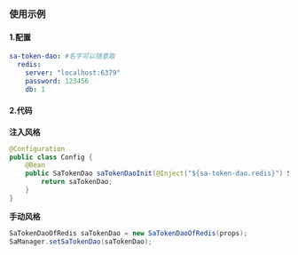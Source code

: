 
### 使用示例

#### 1.配置

```yaml
sa-token-dao: #名字可以随意取
  redis:
    server: "localhost:6379"
    password: 123456
    db: 1
```

#### 2.代码

**注入风格**

```java
@Configuration
public class Config {
    @Bean
    public SaTokenDao saTokenDaoInit(@Inject("${sa-token-dao.redis}") SaTokenDaoOfRedis saTokenDao) {
        return saTokenDao;
    }
}
```

**手动风格**

```java
SaTokenDaoOfRedis saTokenDao = new SaTokenDaoOfRedis(props);
SaManager.setSaTokenDao(saTokenDao);
```